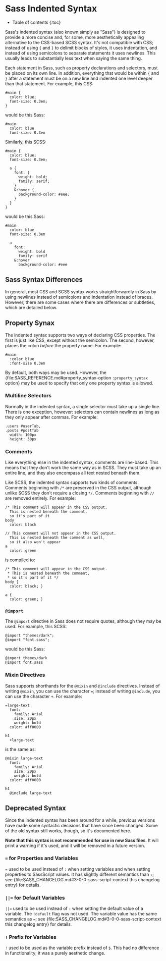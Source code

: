 # Sass Indented Syntax

* Table of contents
{:toc}

Sass's indented syntax (also known simply as "Sass")
is designed to provide a more concise
and, for some, more aesthetically appealing alternative
to the CSS-based SCSS syntax.
It's not compatible with CSS;
instead of using `{` and `}` to delimit blocks of styles,
it uses indentation,
and instead of using semicolons to separate statements it uses newlines.
This usually leads to substantially less text
when saying the same thing.

Each statement in Sass, such as property declarations and selectors,
must be placed on its own line.
In addition, everything that would be within `{` and `}` after a statement
must be on a new line and indented one level deeper than that statement.
For example, this CSS:

    #main {
      color: blue;
      font-size: 0.3em;
    }

would be this Sass:

    #main
      color: blue
      font-size: 0.3em

Similarly, this SCSS:

    #main {
      color: blue;
      font-size: 0.3em;

      a {
        font: {
          weight: bold;
          family: serif;
        }
        &:hover {
          background-color: #eee;
        }
      }
    }

would be this Sass:

    #main
      color: blue
      font-size: 0.3em

      a
        font:
          weight: bold
          family: serif
        &:hover
          background-color: #eee

## Sass Syntax Differences

In general, most CSS and SCSS syntax
works straightforwardly in Sass
by using newlines instead of semicolons
and indentation instead of braces.
However, there are some cases where there are differences or subtleties,
which are detailed below.

## Property Synax

The indented syntax supports two ways of declaring CSS properties.
The first is just like CSS, except without the semicolon.
The second, however, places the colon *before* the property name.
For example:

    #main
      :color blue
      :font-size 0.3em

By default, both ways may be used.
However, the {file:SASS_REFERENCE.md#property_syntax-option `:property_syntax` option}
may be used to specify that only one property syntax is allowed.

### Multiline Selectors

Normally in the indented syntax, a single selector must take up a single line.
There is one exception, however:
selectors can contain newlines as long as they only appear after commas.
For example:

    .users #userTab,
    .posts #postTab
      width: 100px
      height: 30px

### Comments

Like everything else in the indented syntax,
comments are line-based.
This means that they don't work the same way as in SCSS.
They must take up an entire line,
and they also encompass all text nested beneath them.

Like SCSS, the indented syntax supports two kinds of comments.
Comments beginning with `/*` are preserved in the CSS output,
although unlike SCSS they don't require a closing `*/`.
Comments beginning with `//` are removed entirely.
For example:

    /* This comment will appear in the CSS output.
      This is nested beneath the comment,
      so it's part of it
    body
      color: black

    // This comment will not appear in the CSS output.
      This is nested beneath the comment as well,
      so it also won't appear
    a
      color: green

is compiled to:

    /* This comment will appear in the CSS output.
     * This is nested beneath the comment,
     * so it's part of it */
    body {
      color: black; }

    a {
      color: green; }

### `@import`

The `@import` directive in Sass does not require quotes, although they may be used.
For example, this SCSS:

    @import "themes/dark";
    @import "font.sass";

would be this Sass:

    @import themes/dark
    @import font.sass

### Mixin Directives

Sass supports shorthands for the `@mixin` and `@include` directives.
Instead of writing `@mixin`, you can use the character `=`;
instead of writing `@include`, you can use the character `+`.
For example:

    =large-text
      font:
        family: Arial
        size: 20px
        weight: bold
      color: #ff0000

    h1
      +large-text

is the same as:

    @mixin large-text
      font:
        family: Arial
        size: 20px
        weight: bold
      color: #ff0000

    h1
      @include large-text

## Deprecated Syntax

Since the indented syntax has been around for a while,
previous versions have made some syntactic decisions
that have since been changed.
Some of the old syntax still works, though,
so it's documented here.

**Note that this syntax is not recommended
for use in new Sass files**.
It will print a warning if it's used,
and it will be removed in a future version.

### `=` for Properties and Variables

`=` used to be used instead of `:` when setting variables
and when setting properties to SassScript values.
It has slightly different semantics than `:`;
see {file:SASS_CHANGELOG.md#3-0-0-sass-script-context this changelog entry} for details.

### `||=` for Default Variables

`||=` used to be used instead of `:` when setting the default value of a variable.
The `!default` flag was not used.
The variable value has the same semantics as `=`;
see {file:SASS_CHANGELOG.md#3-0-0-sass-script-context this changelog entry} for details.

### `!` Prefix for Variables

`!` used to be used as the variable prefix instead of `$`.
This had no difference in functionality;
it was a purely aesthetic change.
